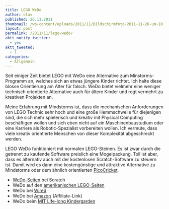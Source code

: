 ```yaml
---
title: LEGO WeDo
author: olav
published: 26.11.2011
thumbnail: /wp-content/uploads/2011/11/Bildschirmfoto-2011-11-26-um-10.45.57-212x212.png
layout: post
permalink: /2011/11/lego-wedo/
aktt_notify_twitter:
  - yes
aktt_tweeted:
  - 1
categories:
  - Allgemein
---
```

Seit einiger Zeit bietet LEGO mit WeDo eine Alternative zum Minstorms-Programm an, welches sich an etwas jüngere Kinder richtet. Ich halte diese blosse Orientierung am Alter für falsch. WeDo bietet vielmehr eine weniger technisch orientierte Alternative auch für ältere Kinder und regt vermehrt zu kreativen Projekten an.

Meine Erfahrung mit Mindstorms ist, dass die mechanischen Anforderungen von LEGO Technic sehr hoch und eine große Hemmschwelle für diejenigen sind, die sich mehr spielerisch und kreativ mit Physical Computing beschäftigen wollen und sich eben nicht auf ein Maschinenbaustudium oder eine Karriere als Robotic-Spezialist vorbereiten wollen. Ich vermute, dass viele kreativ orientierte Menschen von dieser Komplexität abgeschreckt werden.

LEGO WeDo funktioniert mit normalen LEGO-Steinen. Es ist zwar durch die getrennt zu kaufende Software preislich eine Mogelpackung. Toll ist aber, dass es alternativ auch mit der kostenlosen Scratch-Software zu steuern ist. Damit wird es dann eine kostengünstige und attraktive Alternative zu Mindstorms oder dem ähnlich orientierten [PicoCricket][1].

  * [WeDo-Seiten][2] bei Scratch
  * WeDo auf den [amerikanischen LEGO-Seiten][3]
  * WeDo bei [Wired][4]
  * WeDo bei [Amazon][5]<img style="width:1px; height: 1px; border: none !important; margin: 0px !important; background: none; padding: 0px;" src="http://www.assoc-amazon.de/e/ir?t=dankbar-21&l=as2&o=3&a=B0036BVM0C" alt="" width="1" height="1" border="0" /> (Affiliate-Link)
  * WeDo beim [MIT Life-long Kindergarden][6]

&nbsp;

 [1]: http://www.picocricket.com/
 [2]: http://info.scratch.mit.edu/WeDo
 [3]: http://www.legoeducation.us/eng/product/lego_education_wedo_robotics_construction_set/2096
 [4]: http://www.wired.com/geekdad/2010/10/lego-education-wedo-mechanics-building-and-programming-for-early-elementary/
 [5]: http://www.amazon.de/gp/product/B0036BVM0C/ref=as_li_ss_tl?ie=UTF8&tag=dankbar-21&linkCode=as2&camp=1638&creative=19454&creativeASIN=B0036BVM0C
 [6]: http://www.media.mit.edu/sponsorship/getting-value/collaborations/wedo

